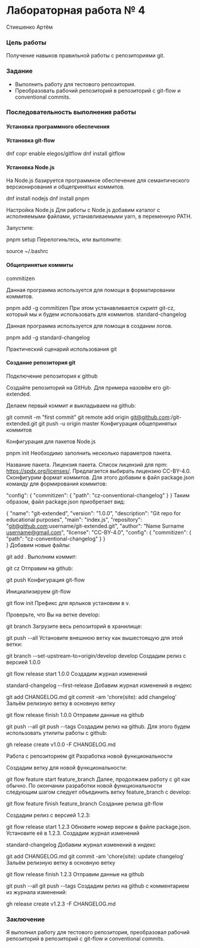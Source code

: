 # Лабораторная работа № 4
Стиешенко Артём
### Цель работы
Получение навыков правильной работы с репозиториями git.
### Задание
- Выполнить работу для тестового репозитория.
- Преобразовать рабочий репозиторий в репозиторий с git-flow и conventional commits.

### Последовательность выполнения работы

#### Установка программного обеспечения

#### Установка git-flow

dnf copr enable elegos/gitflow
dnf install gitflow

#### Установка Node.js
На Node.js базируется программное обеспечение для семантического версионирования и общепринятых коммитов.

dnf install nodejs
dnf install pnpm

Настройка Node.js
Для работы с Node.js добавим каталог с исполняемыми файлами, устанавливаемыми yarn, в переменную PATH.

Запустите:

pnpm setup
Перелогиньтесь, или выполните:

source ~/.bashrc

#### Общепринятые коммиты
commitizen

Данная программа используется для помощи в форматировании коммитов.

pnpm add -g commitizen
При этом устанавливается скрипт git-cz, который мы и будем использовать для коммитов.
standard-changelog

Данная программа используется для помощи в создании логов.

pnpm add -g standard-changelog

Практический сценарий использования git

#### Создание репозитория git
Подключение репозитория к github

Создайте репозиторий на GitHub. Для примера назовём его git-extended.

Делаем первый коммит и выкладываем на github:

git commit -m "first commit"
git remote add origin git@github.com:<username>/git-extended.git
git push -u origin master
Конфигурация общепринятых коммитов

Конфигурация для пакетов Node.js

pnpm init
Необходимо заполнить несколько параметров пакета.

Название пакета.
Лицензия пакета. Список лицензий для npm: https://spdx.org/licenses/. Предлагается выбирать лицензию CC-BY-4.0.
Сконфигурим формат коммитов. Для этого добавим в файл package.json команду для формирования коммитов:

"config": {
        "commitizen": {
            "path": "cz-conventional-changelog"
        }
}
Таким образом, файл package.json приобретает вид:

{
    "name": "git-extended",
    "version": "1.0.0",
    "description": "Git repo for educational purposes",
    "main": "index.js",
    "repository": "git@github.com:username/git-extended.git",
    "author": "Name Surname <username@gmail.com>",
    "license": "CC-BY-4.0",
    "config": {
        "commitizen": {
            "path": "cz-conventional-changelog"
        }
    }    
}
Добавим новые файлы:

git add .
Выполним коммит:

git cz
Отправим на github:

git push
Конфигурация git-flow

Инициализируем git-flow

git flow init
Префикс для ярлыков установим в v.

Проверьте, что Вы на ветке develop:

git branch
Загрузите весь репозиторий в хранилище:

git push --all
Установите внешнюю ветку как вышестоящую для этой ветки:

git branch --set-upstream-to=origin/develop develop
Создадим релиз с версией 1.0.0

git flow release start 1.0.0
Создадим журнал изменений

standard-changelog --first-release
Добавим журнал изменений в индекс

git add CHANGELOG.md
git commit -am 'chore(site): add changelog'
Зальём релизную ветку в основную ветку

git flow release finish 1.0.0
Отправим данные на github

git push --all
git push --tags
Создадим релиз на github. Для этого будем использовать утилиты работы с github:

gh release create v1.0.0 -F CHANGELOG.md

Работа с репозиторием git
Разработка новой функциональности

Создадим ветку для новой функциональности:

git flow feature start feature_branch
Далее, продолжаем работу c git как обычно.
По окончании разработки новой функциональности следующим шагом следует объединить ветку feature_branch c develop:

git flow feature finish feature_branch
Создание релиза git-flow

Создадим релиз с версией 1.2.3:

git flow release start 1.2.3
Обновите номер версии в файле package.json. Установите её в 1.2.3.
Создадим журнал изменений

standard-changelog
Добавим журнал изменений в индекс

git add CHANGELOG.md
git commit -am 'chore(site): update changelog'
Зальём релизную ветку в основную ветку

git flow release finish 1.2.3
Отправим данные на github

git push --all
git push --tags
Создадим релиз на github с комментарием из журнала изменений:

gh release create v1.2.3 -F CHANGELOG.md

### Заключение
Я выполнил работу для тестового репозитория, преобразовал рабочий репозиторий в репозиторий с git-flow и conventional commits.
